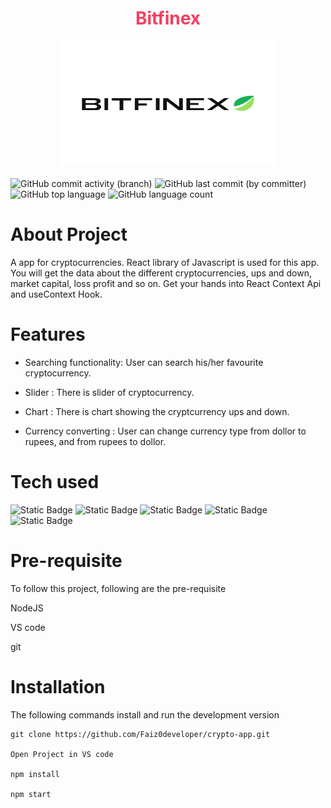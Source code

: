 <h1 style="color:#F43F5E;text-align:center">Bitfinex</h1>
<img src='./src/assets/Bitfinex-logo.png' style="display:block; margin-left:auto;margin-right:auto; margin-bottom:20px" width='350px' height='200px'/>

![GitHub commit activity (branch)](https://img.shields.io/github/commit-activity/t/Faiz0developer/crypto-app)
![GitHub last commit (by committer)](https://img.shields.io/github/last-commit/Faiz0developer/crypto-app)
![GitHub top language](https://img.shields.io/github/languages/top/Faiz0developer/crypto-app?color=%237F1D1D)
![GitHub language count](https://img.shields.io/github/languages/count/Faiz0developer/crypto-app?color=%2314532D)


# About Project
A app for cryptocurrencies. React library of Javascript is used for this app. You will get the data about the different cryptocurrencies, ups and down, market capital, loss profit and so on. Get your hands into React Context Api and useContext Hook. 

# Features
* Searching functionality: User can search his/her favourite cryptocurrency.

* Slider : There is slider of cryptocurrency.

* Chart : There is chart showing the cryptcurrency ups and down.

* Currency converting : User can change currency type from dollor to rupees, and from rupees to dollor.

# Tech used
![Static Badge](https://img.shields.io/badge/html-white?logo=html5)
![Static Badge](https://img.shields.io/badge/css3-green?logo=css3)
![Static Badge](https://img.shields.io/badge/Javascript-%23881337?logo=javascript)
![Static Badge](https://img.shields.io/badge/React-%23164E63?logo=react)
![Static Badge](https://img.shields.io/badge/tailwind%20CSS-%23881337?logo=tailwindcss)



# Pre-requisite

To follow this project, following are the pre-requisite

NodeJS

VS code

git

# Installation
The following commands install and run the development version

``` 
git clone https://github.com/Faiz0developer/crypto-app.git

Open Project in VS code

npm install

npm start

```



